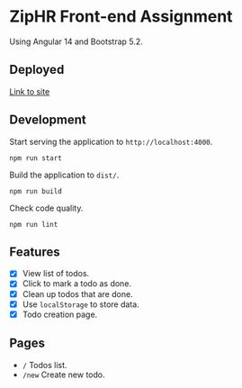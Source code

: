 # ZipHR Front-end Assignment

Using Angular 14 and Bootstrap 5.2.

## Deployed
[Link to site](https://kbatyrbayev.github.io/ziphr-assignment-frontend/)

## Development

Start serving the application to `http://localhost:4000`.

```
npm run start
```

Build the application to `dist/`.

```
npm run build
```

Check code quality.

```
npm run lint
```

## Features

- [x] View list of todos.
- [x] Click to mark a todo as done.
- [x] Clean up todos that are done.
- [x] Use `localStorage` to store data.
- [x] Todo creation page.

## Pages

- `/` Todos list.
- `/new` Create new todo.
